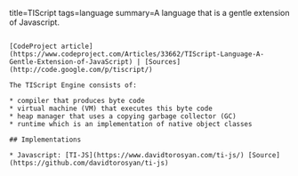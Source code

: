 title=TIScript
tags=language
summary=A language that is a gentle extension of Javascript.
~~~~~~

[CodeProject article](https://www.codeproject.com/Articles/33662/TIScript-Language-A-Gentle-Extension-of-JavaScript) | [Sources](http://code.google.com/p/tiscript/) 

The TIScript Engine consists of:

* compiler that produces byte code
* virtual machine (VM) that executes this byte code
* heap manager that uses a copying garbage collector (GC)
* runtime which is an implementation of native object classes

## Implementations

* Javascript: [TI-JS](https://www.davidtorosyan.com/ti-js/) [Source](https://github.com/davidtorosyan/ti-js)
